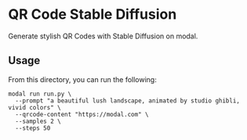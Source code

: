 # QR Code Stable Diffusion

Generate stylish QR Codes with Stable Diffusion on modal.

## Usage

From this directory, you can run the following:

```
modal run run.py \
  --prompt "a beautiful lush landscape, animated by studio ghibli, vivid colors" \
  --qrcode-content "https://modal.com" \
  --samples 2 \
  --steps 50
```
